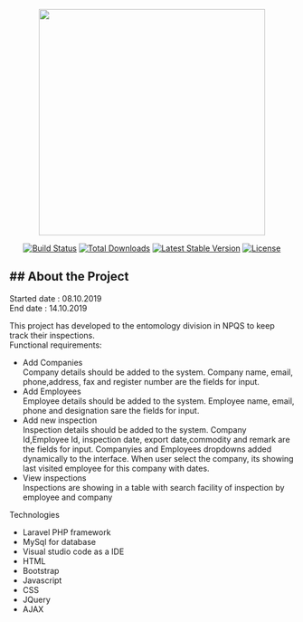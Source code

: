 <p align="center"><img src="https://res.cloudinary.com/dtfbvvkyp/image/upload/v1566331377/laravel-logolockup-cmyk-red.svg" width="400"></p>

<p align="center">
<a href="https://travis-ci.org/laravel/framework"><img src="https://travis-ci.org/laravel/framework.svg" alt="Build Status"></a>
<a href="https://packagist.org/packages/laravel/framework"><img src="https://poser.pugx.org/laravel/framework/d/total.svg" alt="Total Downloads"></a>
<a href="https://packagist.org/packages/laravel/framework"><img src="https://poser.pugx.org/laravel/framework/v/stable.svg" alt="Latest Stable Version"></a>
<a href="https://packagist.org/packages/laravel/framework"><img src="https://poser.pugx.org/laravel/framework/license.svg" alt="License"></a>
</p>

<h2>## About the Project</h2>
Started date : 08.10.2019<br>
End date : 14.10.2019
<p>
This project has developed to the entomology division in NPQS to keep track their inspections. 
<br>
Functional requirements:
<ul>
<li>Add Companies</li>
Company details should be added to the system. Company name, email, phone,address, fax and register number are the fields for input.
<li>Add Employees</li>
Employee details should be added to the system. Employee name, email, phone and designation sare the fields for input.
<li>Add new inspection</li>
Inspection details should be added to the system. Company Id,Employee Id, inspection date, export date,commodity and remark are the fields for input. Companyies and Employees dropdowns added dynamically to the interface. When user select the company, its showing last visited employee for this company with dates.
<li>View inspections</li>
Inspections are showing in a table with search facility of inspection by employee and company
</ul>
Technologies
<ul>
<li>Laravel PHP framework</li>
<li>MySql for database</li>
<li>Visual studio code as a IDE</li>
<li>HTML</li>
<li>Bootstrap</li>
<li>Javascript</li>
<li>CSS</li>
<li>JQuery</li>
<li>AJAX</li>


</ul>
</p>